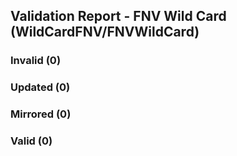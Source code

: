 ## Validation Report - FNV Wild Card (WildCardFNV/FNVWildCard)


### Invalid (0)
### Updated (0)
### Mirrored (0)
### Valid (0)

